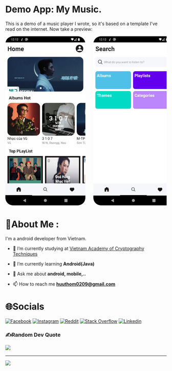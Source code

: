 
# Demo App: My Music.
This is a demo of a music player I wrote, so it's based on a template I've read on the internet. Now take a preview:

<pre>
<img src="Screenshot_1.png" width = "250" >   <img src="Screenshot_2.png" width = "250" >   <img src="Screenshot_3.png" width = "250" >   <img src="Screenshot_4.png" width = "250" >   <img src="Screenshot_5.png" width = "250" >   <img src="Screenshot_6.png" width = "250" >   <img src="Screenshot_7.png" width = "250" >
</pre>


# 💫About Me :

I'm a android developer from Vietnam.

- 🔭 I’m currently studying at [Vietnam Academy of Cryptography Techniques](https://actvn.edu.vn/)

- 🌱 I’m currently learning **Android(Java)**

- 💬 Ask me about **android, mobile,..**

- 📫 How to reach me **huuthom0209@gmail.com**


# 🌐Socials
[![Facebook](https://img.shields.io/badge/Facebook-%231877F2.svg?logo=Facebook&logoColor=white)](https://facebook.com/https://www.facebook.com/hoang.ryann/) [![Instagram](https://img.shields.io/badge/Instagram-%23E4405F.svg?logo=Instagram&logoColor=white)](https://instagram.com/https://www.instagram.com/hoang.ryann/) [![Reddit](https://img.shields.io/badge/Reddit-%23FF4500.svg?logo=Reddit&logoColor=white)](https://reddit.com/user/https://www.reddit.com/user/_VN-RyanH_) [![Stack Overflow](https://img.shields.io/badge/-Stackoverflow-FE7A16?logo=stack-overflow&logoColor=white)](https://stackoverflow.com/users/16934787) [![Linkedin](https://img.shields.io/badge/Linkedin-%231877F2.svg?logo=Linkedin&logoColor=white)](https://www.linkedin.com/in/ryanhoang21/)


### ✍️Random Dev Quote
![](https://quotes-github-readme.vercel.app/api?type=horizontal&theme=tokyonight)

---
[![](https://visitcount.itsvg.in/api?id=lil-dua&icon=0&color=1)](https://visitcount.itsvg.in)
